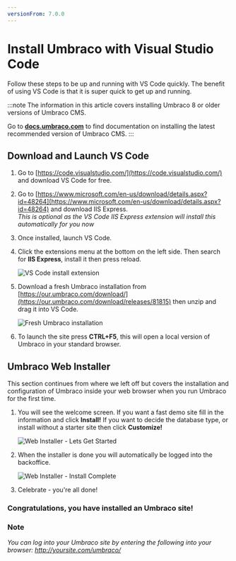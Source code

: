 ```yaml
---
versionFrom: 7.0.0
---
```


# Install Umbraco with Visual Studio Code

Follow these steps to be up and running with VS Code quickly. The benefit of using VS Code is that it is super quick to get up and running.

:::note
The information in this article covers installing Umbraco 8 or older versions of Umbraco CMS.

Go to [**docs.umbraco.com**](https://docs.umbraco.com/umbraco-cms/fundamentals/setup/install/install-umbraco-with-vs-code) to find documentation on installing the latest recommended version of Umbraco CMS.
:::

## Download and Launch VS Code

1. Go to [https://code.visualstudio.com/](https://code.visualstudio.com/) and download VS Code for free.

1. Go to [https://www.microsoft.com/en-us/download/details.aspx?id=48264](https://www.microsoft.com/en-us/download/details.aspx?id=48264) and download IIS Express. <br/>*This is optional as the VS Code IIS Express extension will install this automatically for you now*

1. Once installed, launch VS Code.

1. Click the extensions menu at the bottom on the left side. Then search for **IIS Express**, install it then press reload.

    ![VS Code install extension](images/VsCode/1.png)

1. Download a fresh Umbraco installation from  [https://our.umbraco.com/download/](https://our.umbraco.com/download/releases/81815) then unzip and drag it into VS Code.

    ![Fresh Umbraco installation](images/VsCode/2.png)

1. To launch the site press **CTRL+F5**, this will open a local version of Umbraco in your standard browser.


## Umbraco Web Installer
This section continues from where we left off but covers the installation and configuration of Umbraco inside your web browser when you run Umbraco for the first time.

1. You will see the welcome screen. If you want a fast demo site fill in the information and click **Install!** If you want to decide the database type, or install without a starter site then click **Customize!**

    ![Web Installer - Lets Get Started](images/VsCode/Installer-v8.png)

1. When the installer is done you will automatically be logged into the backoffice.

    ![Web Installer - Install Complete](images/VsCode/dashboard-v8.png)

1. Celebrate - you're all done!

### Congratulations, you have installed an Umbraco site!

### Note
*You can log into your Umbraco site by entering the following into your browser: http://yoursite.com/umbraco/*
